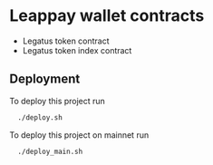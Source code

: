 # Leappay wallet contracts

- Legatus token contract
- Legatus token index contract

## Deployment

To deploy this project run

```bash
  ./deploy.sh
```

To deploy this project on mainnet run

```bash
  ./deploy_main.sh
```
